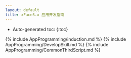 ```yaml
---
layout: default
title: xFace3.x 应用开发指南
---
```


* Auto-generated toc:
{:toc}

{% include AppProgramming/induction.md %}
{% include AppProgramming/DevelopSkill.md %}
{% include AppProgramming/CommonThirdScript.md %}


